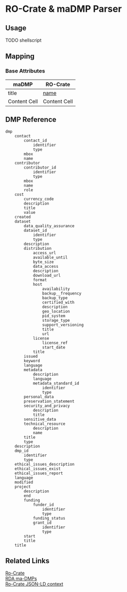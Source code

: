 # RO-Crate & maDMP Parser

## Usage
TODO shellscript

## Mapping
### Base Attributes
maDMP         | RO-Crate      
------------- | -------------
title | [name](http://schema.org/name)
Content Cell | Content Cell 

## DMP Reference
    dmp
        contact
            contact_id
                identifier
                type
            mbox
            name
        contributor
            contributor_id
                identifier
                type
            mbox
            name
            role
        cost
            currency_code
            description
            title
            value
        created
        dataset
            data_quality_assurance
            dataset_id
                identifier
                type
            description
            distribution
                access_url
                available_until
                byte_size
                data_access
                description
                download_url
                format
                host
                    availability
                    backup__frequency
                    backup_type
                    certified_with
                    description
                    geo_location
                    pid_system
                    storage_type
                    support_versioning
                    title
                    url
                license
                    license_ref
                    start_date
                title
            issued
            keyword
            language
            metadata
                description
                language
                metadata_standard_id
                    identifier
                    type
            personal_data
            preservation_statement
            security_and_privacy
                description
                title
            sensitive_data
            technical_resource
                description
                name
            title
            type
        description
        dmp_id
            identifier
            type
        ethical_issues_description
        ethical_issues_exist
        ethical_issues_report
        language
        modified
        project
            description
            end
            funding
                funder_id
                    identifier
                    type
                funding_status
                grant_id
                    identifier
                    type
            start
            title
        title

## Related Links
[Ro-Crate](https://researchobject.github.io/ro-crate/1.0/)  
[RDA ma-DMPs](https://github.com/RDA-DMP-Common/RDA-DMP-Common-Standard)  
[Ro-Crate JSON-LD context](https://researchobject.github.io/ro-crate/1.0/context.jsonld)  